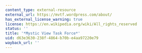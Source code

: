 ```yaml
---
content_type: external-resource
external_url: https://mvtf.wordpress.com/about/
has_external_license_warning: true
license: https://en.wikipedia.org/wiki/All_rights_reserved
status: ''
title: '*Mystic View Task Force*'
uid: d63e3630-238f-4864-b70b-e4aa97220e79
wayback_url: ''
---
```

